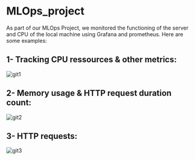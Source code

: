 # MLOps_project

As part of our MLOps Project, we monitored the functioning of the server and CPU of the local machine using Grafana and prometheus. Here are some examples:

## 1- Tracking CPU ressources & other metrics:
![git1](https://github.com/red-sat/MLOps_project/assets/138263131/9b2e1d4a-fb92-4fbe-9fc8-14f02947163f)

## 2- Memory usage & HTTP request duration count:
![git2](https://github.com/red-sat/MLOps_project/assets/138263131/23f7a38d-c5b2-4bbc-92b4-f4d465807a63)

## 3- HTTP requests:
![git3](https://github.com/red-sat/MLOps_project/assets/138263131/3cbfc2bf-9784-4ba2-b309-0d7de93842bb)
